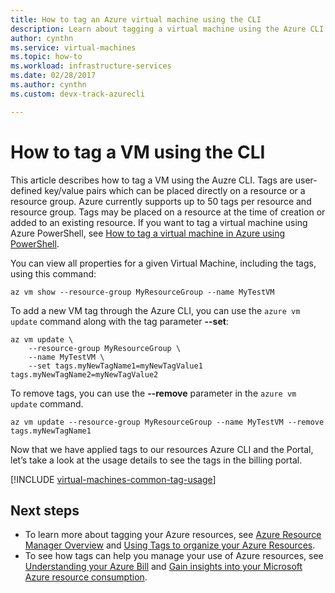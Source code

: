 ```yaml
---
title: How to tag an Azure virtual machine using the CLI
description: Learn about tagging a virtual machine using the Azure CLI.
author: cynthn
ms.service: virtual-machines
ms.topic: how-to
ms.workload: infrastructure-services
ms.date: 02/28/2017
ms.author: cynthn
ms.custom: devx-track-azurecli

---
```

# How to tag a VM using the CLI

This article describes how to tag a VM using the Auzre CLI. Tags are user-defined key/value pairs which can be placed directly on a resource or a resource group. Azure currently supports up to 50 tags per resource and resource group. Tags may be placed on a resource at the time of creation or added to an existing resource. If you want to tag a virtual machine using Azure PowerShell, see [How to tag a virtual machine in Azure using PowerShell](tag-powershell.md).


You can view all properties for a given Virtual Machine, including the tags, using this command:

```azurecli
az vm show --resource-group MyResourceGroup --name MyTestVM
```

To add a new VM tag through the Azure CLI, you can use the `azure vm update` command along with the tag parameter **--set**:

```azurecli
az vm update \
    --resource-group MyResourceGroup \
    --name MyTestVM \
    --set tags.myNewTagName1=myNewTagValue1 tags.myNewTagName2=myNewTagValue2
```

To remove tags, you can use the **--remove** parameter in the `azure vm update` command.

```azurecli
az vm update --resource-group MyResourceGroup --name MyTestVM --remove tags.myNewTagName1
```

Now that we have applied tags to our resources Azure CLI and the Portal, let’s take a look at the usage details to see the tags in the billing portal.

[!INCLUDE [virtual-machines-common-tag-usage](../../includes/virtual-machines-common-tag-usage.md)]

## Next steps
* To learn more about tagging your Azure resources, see [Azure Resource Manager Overview](../azure-resource-manager/management/overview.md) and [Using Tags to organize your Azure Resources](../azure-resource-manager/management/tag-resources.md).
* To see how tags can help you manage your use of Azure resources, see [Understanding your Azure Bill](../cost-management-billing/understand/review-individual-bill.md) and [Gain insights into your Microsoft Azure resource consumption](../cost-management-billing/manage/usage-rate-card-overview.md).
